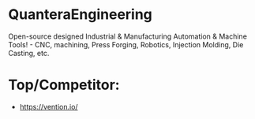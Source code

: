 # QuanteraEngineering
Open-source designed Industrial &amp; Manufacturing Automation &amp; Machine Tools! - CNC, machining, Press Forging, Robotics, Injection Molding, Die Casting, etc.

# Top/Competitor:
- https://vention.io/
